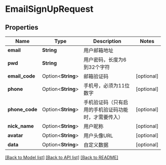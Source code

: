 # EmailSignUpRequest

## Properties

Name | Type | Description | Notes
------------ | ------------- | ------------- | -------------
**email** | **String** | 用户邮箱地址 | 
**pwd** | **String** | 用户密码，长度为6到32个字符 | 
**email_code** | Option<**String**> | 邮箱验证码 | [optional]
**phone** | Option<**String**> | 手机号，必须为11位数字 | [optional]
**phone_code** | Option<**String**> | 手机验证码（只有启用的手机验证码功能时，才需要传入） | [optional]
**nick_name** | Option<**String**> | 用户昵称 | [optional]
**avatar** | Option<**String**> | 用户头像URL | [optional]
**data** | Option<**String**> | 自定义数据 | [optional]

[[Back to Model list]](../README.md#documentation-for-models) [[Back to API list]](../README.md#documentation-for-api-endpoints) [[Back to README]](../README.md)


